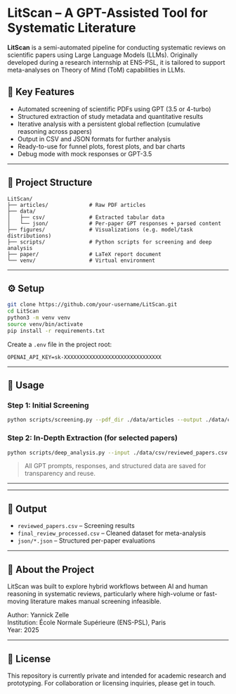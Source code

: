 # LitScan – A GPT-Assisted Tool for Systematic Literature 

**LitScan** is a semi-automated pipeline for conducting systematic reviews on scientific papers using Large Language Models (LLMs). Originally developed during a research internship at ENS-PSL, it is tailored to support meta-analyses on Theory of Mind (ToM) capabilities in LLMs.

## 🚀 Key Features

- Automated screening of scientific PDFs using GPT (3.5 or 4-turbo)
- Structured extraction of study metadata and quantitative results
- Iterative analysis with a persistent global reflection (cumulative reasoning across papers)
- Output in CSV and JSON formats for further analysis
- Ready-to-use for funnel plots, forest plots, and bar charts
- Debug mode with mock responses or GPT-3.5

---

## 📁 Project Structure

```
LitScan/
├── articles/             # Raw PDF articles
├── data/
│   ├── csv/              # Extracted tabular data
│   └── json/             # Per-paper GPT responses + parsed content
├── figures/              # Visualizations (e.g. model/task distributions)
├── scripts/              # Python scripts for screening and deep analysis
├── paper/                # LaTeX report document
└── venv/                 # Virtual environment
```

---

## ⚙️ Setup

```bash
git clone https://github.com/your-username/LitScan.git
cd LitScan
python3 -m venv venv
source venv/bin/activate
pip install -r requirements.txt
```

Create a `.env` file in the project root:

```
OPENAI_API_KEY=sk-XXXXXXXXXXXXXXXXXXXXXXXXXXXXXXX
```

---

## 🧪 Usage

### Step 1: Initial Screening

```bash
python scripts/screening.py --pdf_dir ./data/articles --output ./data/csv/reviewed_papers.csv --model gpt-3.5-turbo
```

### Step 2: In-Depth Extraction (for selected papers)

```bash
python scripts/deep_analysis.py --input ./data/csv/reviewed_papers.csv --json_out ./data/json/
```

> All GPT prompts, responses, and structured data are saved for transparency and reuse.

---


---

## 📄 Output

- `reviewed_papers.csv` – Screening results
- `final_review_processed.csv` – Cleaned dataset for meta-analysis
- `json/*.json` – Structured per-paper evaluations

---

## 🧠 About the Project

LitScan was built to explore hybrid workflows between AI and human reasoning in systematic reviews, particularly where high-volume or fast-moving literature makes manual screening infeasible.

Author: Yannick Zelle  
Institution: École Normale Supérieure (ENS-PSL), Paris  
Year: 2025

---

## 📜 License

This repository is currently private and intended for academic research and prototyping. For collaboration or licensing inquiries, please get in touch.
